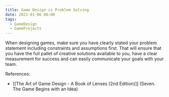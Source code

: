```yaml
---
title: Game Design is Problem Solving
date: 2021-01-06 00:00
tags:
  - GameDesign
  - GameProjects
---
```


When designing games, make sure you have clearly stated your problem statement including constraints and assumptions first. That will ensure that you have the full pallet of creative solutions available to you, have a clear measurement for success and can easily communicate your goals with your team.

References:

* [[The Art of Game Design - A Book of Lenses (2nd Edition)]] (Seven. The Game Begins with an Idea)
